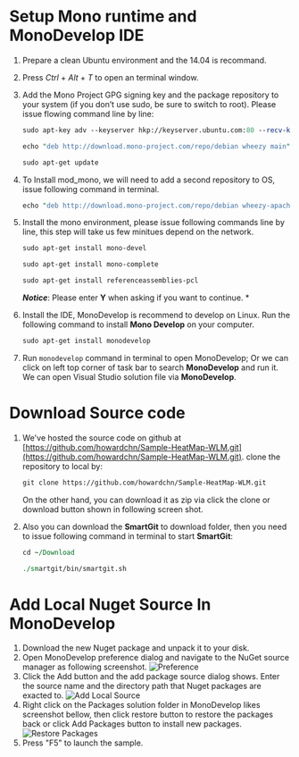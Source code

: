 # Setup Mono runtime and MonoDevelop IDE
  1. Prepare a clean Ubuntu environment and the 14.04 is recommand.

  1. Press _Ctrl_ + _Alt_ + _T_ to open an terminal window. 

  1. Add the Mono Project GPG signing key and the package repository to your system (if you don’t use sudo, be sure to switch to root). Please issue flowing command line by line:
      ```perl
      sudo apt-key adv --keyserver hkp://keyserver.ubuntu.com:80 --recv-keys 3FA7E0328081BFF6A14DA29AA6A19B38D3D831EF

      echo "deb http://download.mono-project.com/repo/debian wheezy main" | sudo tee /etc/apt/sources.list.d/mono-xamarin.list

      sudo apt-get update
       ```
1. To Install mod_mono, we will need to add a second repository to OS, issue following command in terminal. 
	```perl
    echo "deb http://download.mono-project.com/repo/debian wheezy-apache24-compat main" | sudo tee -a /etc/apt/sources.list.d/mono-xamarin.list
    ```
1. Install the mono environment, please issue following commands line by line, this step will take us few minitues depend on the network.
    ```perl
    sudo apt-get install mono-devel
    
    sudo apt-get install mono-complete
    
    sudo apt-get install referenceassemblies-pcl
    ```
    ***Notice***: Please enter **Y** when asking if you want to continue. *

1. Install the IDE, MonoDevelop is recommend to develop on Linux. Run the following command to install **Mono Develop** on your computer.
	```perl
    sudo apt-get install monodevelop
    ```
1. Run `monodevelop` command in terminal to open MonoDevelop; Or we can click on left top corner of task bar to search **MonoDevelop** and run it. We can open Visual Studio solution file via **MonoDevelop**.
 
# Download Source code
1. We've hosted the source code on github at [https://github.com/howardchn/Sample-HeatMap-WLM.git](https://github.com/howardchn/Sample-HeatMap-WLM.git). clone the repository to local by:
	```perl
    git clone https://github.com/howardchn/Sample-HeatMap-WLM.git
    ```
    On the other hand, you can download it as zip via click the clone or download button shown in following screen shot.

1. Also you can download the **SmartGit** to download folder, then you need to issue following command in terminal to start **SmartGit**:
	```perl
    cd ~/Download
    
    ./smartgit/bin/smartgit.sh 
    ```

# Add Local Nuget Source In MonoDevelop
1. Download the new Nuget package and unpack it to your disk.
2. Open MonoDevelop preference dialog and navigate to the NuGet source manager as following screenshot.
![Preference](https://github.com/howardchn/Sample-HeatMap-WLM/blob/master/HeatStyle_OpenLayers/Content/NuGet-source-dialog.png?raw=true)
3. Click the Add button and the add package source dialog shows. Enter the source name and the directory path that Nuget packages are exacted to.
![Add Local Source](https://github.com/howardchn/Sample-HeatMap-WLM/blob/master/HeatStyle_OpenLayers/Content/NuGet-source-add.png?raw=true)
4. Right click on the Packages solution folder in MonoDevelop likes screenshot bellow, then click restore button to restore the packages back or click Add Packages button to install new packages.  
![Restore Packages](https://github.com/howardchn/Sample-HeatMap-WLM/blob/master/HeatStyle_OpenLayers/Content/NuGet-source-restore.png?raw=true)
5. Press "F5" to launch the sample.
